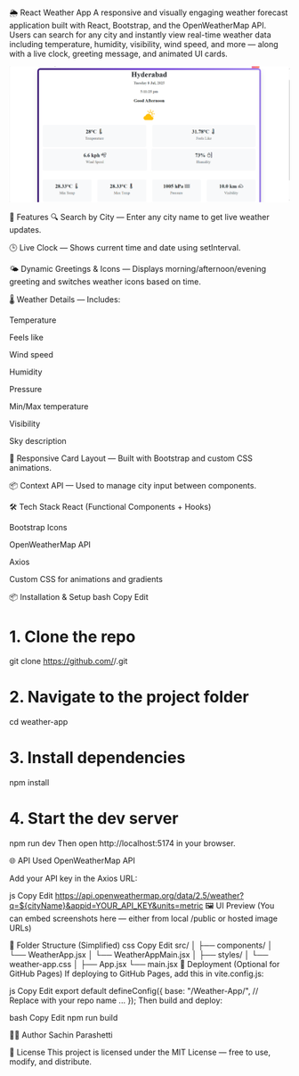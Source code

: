 🌦️ React Weather App
A responsive and visually engaging weather forecast application built with React, Bootstrap, and the OpenWeatherMap API. Users can search for any city and instantly view real-time weather data including temperature, humidity, visibility, wind speed, and more — along with a live clock, greeting message, and animated UI cards.

![Weather App Preview](/image.png)


🚀 Features
🔍 Search by City — Enter any city name to get live weather updates.

🕒 Live Clock — Shows current time and date using setInterval.

🌤️ Dynamic Greetings & Icons — Displays morning/afternoon/evening greeting and switches weather icons based on time.

🌡️ Weather Details — Includes:

Temperature

Feels like

Wind speed

Humidity

Pressure

Min/Max temperature

Visibility

Sky description

🧊 Responsive Card Layout — Built with Bootstrap and custom CSS animations.

📦 Context API — Used to manage city input between components.

🛠️ Tech Stack
React (Functional Components + Hooks)

Bootstrap Icons

OpenWeatherMap API

Axios

Custom CSS for animations and gradients

📦 Installation & Setup
bash
Copy
Edit
# 1. Clone the repo
git clone https://github.com/<your-username>/<repo-name>.git

# 2. Navigate to the project folder
cd weather-app

# 3. Install dependencies
npm install

# 4. Start the dev server
npm run dev
Then open http://localhost:5174 in your browser.

🌐 API Used
OpenWeatherMap API

Add your API key in the Axios URL:

js
Copy
Edit
https://api.openweathermap.org/data/2.5/weather?q=${cityName}&appid=YOUR_API_KEY&units=metric
🖼️ UI Preview
(You can embed screenshots here — either from local /public or hosted image URLs)

📁 Folder Structure (Simplified)
css
Copy
Edit
src/
│
├── components/
│   └── WeatherApp.jsx
│   └── WeatherAppMain.jsx
│
├── styles/
│   └── weather-app.css
│
├── App.jsx
└── main.jsx
📌 Deployment (Optional for GitHub Pages)
If deploying to GitHub Pages, add this in vite.config.js:

js
Copy
Edit
export default defineConfig({
  base: "/Weather-App/", // Replace with your repo name
  ...
});
Then build and deploy:

bash
Copy
Edit
npm run build

👨‍💻 Author
Sachin Parashetti


📃 License
This project is licensed under the MIT License — free to use, modify, and distribute.
